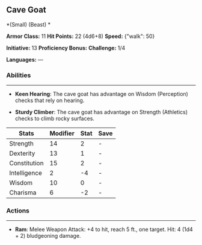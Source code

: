 ## Cave Goat
*(Small) (Beast) *

**Armor Class:** 11
**Hit Points:** 22 (4d6+8)
**Speed:** {"walk": 50}

**Initiative:** 13
**Proficiency Bonus:**
**Challenge:** 1/4

**Languages:** —

### Abilities
 --- 
- **Keen Hearing**: The cave goat has advantage on Wisdom (Perception) checks that rely on hearing.

- **Sturdy Climber**: The cave goat has advantage on Strength (Athletics) checks to climb rocky surfaces.



| Stats | Modifier | Stat | Save
| ---- | ---- | ---- | ---- |
| Strength | 14 | 2 | - |
| Dexterity | 13 | 1 | - |
| Constitution | 15 | 2 | - |
| Intelligence | 2 | -4 | - |
| Wisdom | 10 | 0 | - |
| Charisma | 6 | -2 | - |

### Actions
 --- 
- **Ram**: Melee Weapon Attack: +4 to hit, reach 5 ft., one target. Hit: 4 (1d4 + 2) bludgeoning damage.

